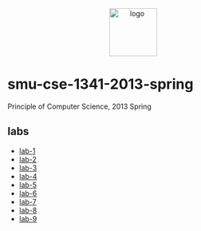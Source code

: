 <div align="center">
    <img src="https://cdn1.iconfinder.com/data/icons/file-extension-vol-1/48/Java_program_programming_file_extension-512.png" alt="logo" height="96">
</div>

# smu-cse-1341-2013-spring

Principle of Computer Science, 2013 Spring

## labs

- [lab-1](lab-1)
- [lab-2](lab-2)
- [lab-3](lab-3)
- [lab-4](lab-4)
- [lab-5](lab-5)
- [lab-6](lab-6)
- [lab-7](lab-7)
- [lab-8](lab-8)
- [lab-9](lab-9)

